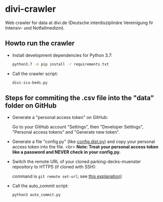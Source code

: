 # divi-crawler

Web crawler for data at divi.de
(Deutsche interdisziplinäre Vereinigung fir Intensiv- und Notfallmedizin).

## Howto run the crawler

* Install development dependencies for Python 3.7:

  ```bash
  python3.7 -m pip install -r requirements.txt
  ```

* Call the crawler script:

  ```bash
  divi-icu-beds.py
  ```

## Steps for commiting the .csv file into the "data" folder on GitHub

* Generate a "personal access token" on GitHub:
  
  Go to your GitHub account "Settings", then "Developer Settings", "Personal access tokens" and "Generate new token".

* Generate a file "config.py"
  (like [config.dist.py](https://github.com/codeformuenster/parking-decks-muenster/blob/master/config.dist.py)) and copy your personal access token into the file. <br\>
  **Note: Treat your personal access token like a password and NEVER check in your config.py.**

* Switch the remote URL of your cloned parking-decks-muenster repository to HTTPS (if cloned with SSH):
  
  command is ``git remote set-url``; see [this explanation](https://help.github.com/en/articles/changing-a-remotes-url#switching-remote-urls-from-ssh-to-https))

* Call the auto_commit script:

  ```bash
  python3 auto_commit.py
  ```
